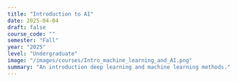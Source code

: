 ```yaml
---
title: "Introduction to AI"
date: 2025-04-04
draft: false
course_code: ""
semester: "Fall"
year: "2025"
level: "Undergraduate"
image: "/images/courses/Intro_machine_learning_and_AI.png"
summary: "An introduction deep learning and machine learning methods."
---
```

